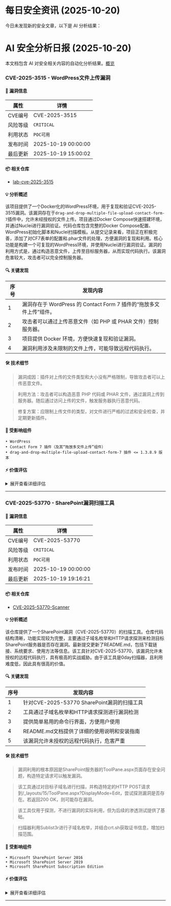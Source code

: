 # 每日安全资讯 (2025-10-20)

今日未发现新的安全文章，以下是 AI 分析结果：

# AI 安全分析日报 (2025-10-20)

本文档包含 AI 对安全相关内容的自动化分析结果。[概览](https://blog.897010.xyz/c/today)


### CVE-2025-3515 - WordPress文件上传漏洞

#### 📌 漏洞信息

| 属性 | 详情 |
|------|------|
| CVE编号 | CVE-2025-3515 |
| 风险等级 | `CRITICAL` |
| 利用状态 | `POC可用` |
| 发布时间 | 2025-10-19 00:00:00 |
| 最后更新 | 2025-10-19 15:00:02 |

#### 📦 相关仓库

- [lab-cve-2025-3515](https://github.com/robertskimengote/lab-cve-2025-3515)

#### 💡 分析概述

该项目提供了一个Docker化的WordPress环境，用于复现和验证CVE-2025-3515漏洞。该漏洞存在于`drag-and-drop-multiple-file-upload-contact-form-7`插件中，允许未经授权的文件上传。项目通过Docker Compose快速搭建环境，并通过Nuclei进行漏洞验证。代码仓库包含完整的Docker Compose配置、WordPress初始化脚本和Nuclei扫描模板。从提交记录来看，项目正在积极完善，添加了对CF7表单的配置和.phar文件的处理，方便漏洞的复现和利用。核心功能是构建一个可复现的WordPress环境，并使用Nuclei进行漏洞验证。漏洞的利用方式是，通过构造恶意文件，上传至目标服务器，从而实现代码执行。该漏洞危害较大，攻击者可以完全控制服务器。

#### 🔍 关键发现

| 序号 | 发现内容 |
|------|----------|
| 1 | 漏洞存在于 WordPress 的 Contact Form 7 插件的“拖放多文件上传”组件。 |
| 2 | 攻击者可以通过上传恶意文件（如 PHP 或 PHAR 文件）控制服务器。 |
| 3 | 项目提供 Docker 环境，方便快速复现和验证漏洞。 |
| 4 | 漏洞利用涉及未限制的文件上传，可能导致远程代码执行。 |

#### 🛠️ 技术细节

> 漏洞成因：插件对上传的文件类型和大小没有严格限制，导致攻击者可以上传恶意文件。

> 利用方法：攻击者可以构造恶意 PHP 代码或 PHAR 文件，通过漏洞上传到服务器。随后通过访问上传的文件，触发服务器执行恶意代码。

> 修复方案：应限制上传文件的类型，对文件进行严格的过滤和安全检查，并定期更新插件。


#### 🎯 受影响组件

```
• WordPress
• Contact Form 7 插件（及其“拖放多文件上传”组件）
• drag-and-drop-multiple-file-upload-contact-form-7 插件 <= 1.3.8.9 版本
```

#### ⚡ 价值评估

<details>
<summary>展开查看详细评估</summary>

该漏洞允许攻击者上传恶意文件，进而控制服务器，危害程度极高。Docker化的环境和POC的提供，使得漏洞的复现和利用变得非常容易，具有极高的实战价值。
</details>

---

### CVE-2025-53770 - SharePoint漏洞扫描工具

#### 📌 漏洞信息

| 属性 | 详情 |
|------|------|
| CVE编号 | CVE-2025-53770 |
| 风险等级 | `CRITICAL` |
| 利用状态 | `POC可用` |
| 发布时间 | 2025-10-19 00:00:00 |
| 最后更新 | 2025-10-19 19:16:21 |

#### 📦 相关仓库

- [CVE-2025-53770-Scanner](https://github.com/ziisenpai/CVE-2025-53770-Scanner)

#### 💡 分析概述

该仓库提供了一个SharePoint漏洞（CVE-2025-53770）的扫描工具。仓库代码结构清晰，功能实现较为完整，主要通过子域名枚举和HTTP请求探测来检测目标SharePoint服务器是否存在漏洞。最新提交更新了README.md，包括下载链接、系统要求、使用方法等信息。该工具针对CVE-2025-53770，该漏洞允许未授权的远程代码执行，具有极高的实战威胁。由于该工具是0day扫描器，且利用难度低，因此具有很高的价值。

#### 🔍 关键发现

| 序号 | 发现内容 |
|------|----------|
| 1 | 针对CVE-2025-53770 SharePoint漏洞的扫描工具 |
| 2 | 工具通过子域名枚举和HTTP请求探测进行漏洞检测 |
| 3 | 提供简单易用的命令行界面，方便用户使用 |
| 4 | README.md文档提供了详细的使用说明和安装指南 |
| 5 | 该漏洞允许未授权的远程代码执行，危害严重 |

#### 🛠️ 技术细节

> 漏洞利用的根本原因是SharePoint服务器的ToolPane.aspx页面存在安全问题，构造特定请求可以触发漏洞。

> 该工具通过对目标子域名进行扫描，并构造特定的HTTP POST请求到/_layouts/15/ToolPane.aspx?DisplayMode=Edit，尝试探测漏洞是否存在。若返回200 OK，则可能存在漏洞。

> 该工具仅用于探测，不进行漏洞的实际利用，但为后续的渗透测试提供了基础。

> 扫描器利用Sublist3r进行子域名枚举，并结合crt.sh获取证书信息，增加扫描范围。


#### 🎯 受影响组件

```
• Microsoft SharePoint Server 2016
• Microsoft SharePoint Server 2019
• Microsoft SharePoint Subscription Edition
```

#### ⚡ 价值评估

<details>
<summary>展开查看详细评估</summary>

该工具针对SharePoint的0day漏洞CVE-2025-53770，该漏洞影响范围广，利用难度低，危害程度高。工具本身提供了基本的扫描功能，能够快速识别潜在的漏洞目标，因此具有很高的实战价值。
</details>

---
